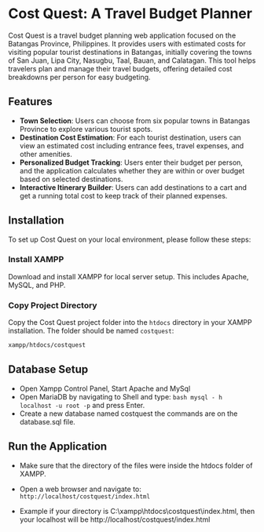 # Cost Quest: A Travel Budget Planner

Cost Quest is a travel budget planning web application focused on the Batangas Province, Philippines. It provides users with estimated costs for visiting popular tourist destinations in Batangas, initially covering the towns of San Juan, Lipa City, Nasugbu, Taal, Bauan, and Calatagan. This tool helps travelers plan and manage their travel budgets, offering detailed cost breakdowns per person for easy budgeting.

## Features

- **Town Selection**: Users can choose from six popular towns in Batangas Province to explore various tourist spots.
- **Destination Cost Estimation**: For each tourist destination, users can view an estimated cost including entrance fees, travel expenses, and other amenities.
- **Personalized Budget Tracking**: Users enter their budget per person, and the application calculates whether they are within or over budget based on selected destinations.
- **Interactive Itinerary Builder**: Users can add destinations to a cart and get a running total cost to keep track of their planned expenses.

## Installation

To set up Cost Quest on your local environment, please follow these steps:

### Install XAMPP

Download and install XAMPP for local server setup. This includes Apache, MySQL, and PHP.

### Copy Project Directory

Copy the Cost Quest project folder into the `htdocs` directory in your XAMPP installation. The folder should be named `costquest`:

```bash
xampp/htdocs/costquest
```

## Database Setup

- Open Xampp Control Panel, Start Apache and MySql
- Open MariaDB by navigating to Shell and type: ```bash
mysql - h localhost -u root -p``` and press Enter.
- Create a new database named costquest the commands are on the database.sql file.

## Run the Application

- Make sure that the directory of the files were inside the htdocs folder of XAMPP.
- Open a web browser and navigate to:  ```http://localhost/costquest/index.html ```

- Example if your directory is C:\xampp\htdocs\costquest\index.html, then your localhost will be http://localhost/costquest/index.html
